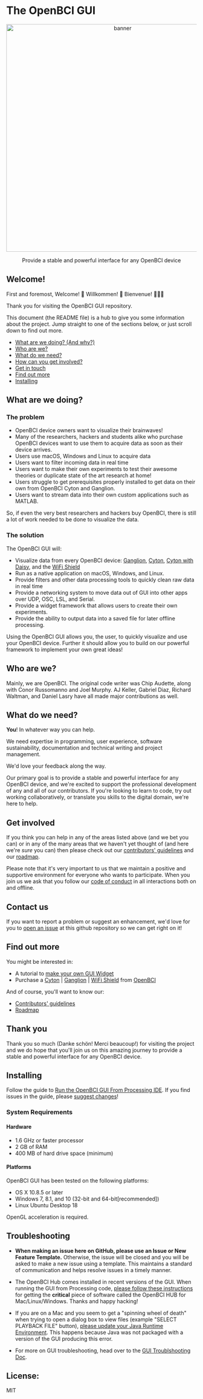 # The OpenBCI GUI

<p align="center">
  <img alt="banner" src="/images/GUI-V4-Screenshot.jpg/" width="600">
</p>
<p align="center" href="">
  Provide a stable and powerful interface for any OpenBCI device
</p>

## Welcome!

First and foremost, Welcome! :tada: Willkommen! :confetti_ball: Bienvenue! :balloon::balloon::balloon:

Thank you for visiting the OpenBCI GUI repository.

This document (the README file) is a hub to give you some information about the project. Jump straight to one of the sections below, or just scroll down to find out more.

* [What are we doing? (And why?)](#what-are-we-doing)
* [Who are we?](#who-are-we)
* [What do we need?](#what-do-we-need)
* [How can you get involved?](#get-involved)
* [Get in touch](#contact-us)
* [Find out more](#find-out-more)
* [Installing](#installing)

## What are we doing?

### The problem

* OpenBCI device owners want to visualize their brainwaves!
* Many of the researchers, hackers and students alike who purchase OpenBCI devices want to use them to acquire data as soon as their device arrives.
* Users use macOS, Windows and Linux to acquire data
* Users want to filter incoming data in real time
* Users want to make their own experiments to test their awesome theories or duplicate state of the art research at home!
* Users struggle to get prerequisites properly installed to get data on their own from OpenBCI Cyton and Ganglion.
* Users want to stream data into their own custom applications such as MATLAB.

So, if even the very best researchers and hackers buy OpenBCI, there is still a lot of work needed to be done to visualize the data.

### The solution

The OpenBCI GUI will:

* Visualize data from every OpenBCI device: [Ganglion][link_shop_ganglion], [Cyton][link_shop_cyton], [Cyton with Daisy][link_shop_cyton_daisy], and the [WiFi Shield][link_shop_wifi_shield]
* Run as a native application on macOS, Windows, and Linux.
* Provide filters and other data processing tools to quickly clean raw data in real time
* Provide a networking system to move data out of GUI into other apps over UDP, OSC, LSL, and Serial.
* Provide a widget framework that allows users to create their own experiments.
* Provide the ability to output data into a saved file for later offline processing.

Using the OpenBCI GUI allows you, the user, to quickly visualize and use your OpenBCI device. Further it should allow you to build on our powerful framework to implement your own great ideas!

## Who are we?

Mainly, we are OpenBCI. The original code writer was Chip Audette, along with Conor Russomanno and Joel Murphy. AJ Keller, Gabriel Diaz, Richard Waltman, and Daniel Lasry have all made major contributions as well. 

## What do we need?

**You**! In whatever way you can help.

We need expertise in programming, user experience, software sustainability, documentation and technical writing and project management.

We'd love your feedback along the way.

Our primary goal is to provide a stable and powerful interface for any OpenBCI device, and we're excited to support the professional development of any and all of our contributors. If you're looking to learn to code, try out working collaboratively, or translate you skills to the digital domain, we're here to help.

## Get involved

If you think you can help in any of the areas listed above (and we bet you can) or in any of the many areas that we haven't yet thought of (and here we're *sure* you can) then please check out our [contributors' guidelines](CONTRIBUTING.md) and our [roadmap](ROADMAP.md).

Please note that it's very important to us that we maintain a positive and supportive environment for everyone who wants to participate. When you join us we ask that you follow our [code of conduct](CODE_OF_CONDUCT.md) in all interactions both on and offline.


## Contact us

If you want to report a problem or suggest an enhancement, we'd love for you to [open an issue](../../issues) at this github repository so we can get right on it!

## Find out more

You might be interested in:

* A tutorial to [make your own GUI Widget][link_gui_widget_tutorial]
* Purchase a [Cyton][link_shop_cyton] | [Ganglion][link_shop_ganglion] | [WiFi Shield][link_shop_wifi_shield] from [OpenBCI][link_openbci]

And of course, you'll want to know our:

* [Contributors' guidelines](CONTRIBUTING.md)
* [Roadmap](ROADMAP.md)

## Thank you

Thank you so much (Danke schön! Merci beaucoup!) for visiting the project and we do hope that you'll join us on this amazing journey to provide a stable and powerful interface for any OpenBCI device.

## Installing

Follow the guide to [Run the OpenBCI GUI From Processing IDE][link_gui_run_from_processing]. If you find issues in the guide, please [suggest changes](https://github.com/OpenBCI/Docs/edit/master/OpenBCI%20Software/01-OpenBCI_GUI.md)!

### System Requirements
#### Hardware
- 1.6 GHz or faster processor
- 2 GB of RAM
- 400 MB of hard drive space (minimum)

#### Platforms
OpenBCI GUI has been tested on the following platforms:
- OS X 10.8.5 or later
- Windows 7, 8.1, and 10 (32-bit and 64-bit[recommended])
- Linux Ubuntu Desktop 18

OpenGL acceleration is required.


## Troubleshooting
- **When making an issue here on GitHub, please use an Issue or New Feature Template.** Otherwise, the issue will be closed and you will be asked to make a new issue using a template. This maintains a standard of communication and helps resolve issues in a timely manner.

- The OpenBCI Hub comes installed in recent versions of the GUI. When running the GUI from Processing code, [please follow these instructions](https://openbci.github.io/Documentation/docs/06Software/01-OpenBCISoftware/GUIDocs#install-openbci-hub-on-mac-linux-windows) for getting the **critical** piece of software called the OpenBCI HUB for Mac/Linux/Windows. Thanks and happy hacking!

- If you are on a Mac and you seem to get a "spinning wheel of death" when trying to open a dialog box to view files (example "SELECT PLAYBACK FILE" button), [please update your Java Runtime Environment](https://www.java.com/en/download/). This happens because Java was not packaged with a version of the GUI producing this error.

- For more on GUI troubleshooting, head over to the [GUI Troublshooting Doc](https://docs.openbci.com/docs/10Troubleshooting/GUI_Troubleshooting).

## <a name="license"></a> License:

MIT

[link_shop_wifi_shield]: https://shop.openbci.com/collections/frontpage/products/wifi-shield?variant=44534009550
[link_shop_ganglion]: https://shop.openbci.com/collections/frontpage/products/pre-order-ganglion-board
[link_shop_cyton]: https://shop.openbci.com/collections/frontpage/products/cyton-biosensing-board-8-channel
[link_shop_cyton_daisy]: https://shop.openbci.com/collections/frontpage/products/cyton-daisy-biosensing-boards-16-channel
[link_ptw]: https://www.pushtheworldllc.com
[link_openbci]: http://www.openbci.com
[link_gui_widget_tutorial]: https://openbci.github.io/Documentation/docs/06Software/01-OpenBCISoftware/GUIWidgets#custom-widget
[link_gui_run_from_processing]: https://openbci.github.io/Documentation/docs/06Software/01-OpenBCISoftware/GUIDocs#running-the-openbci-gui-from-the-processing-ide
